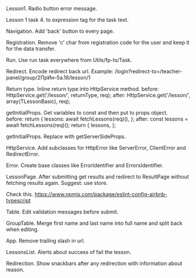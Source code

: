 Lesson1. Radio button error message.

Lesson 1 task 4. to expression tag for the task text.

Navigation. Add 'back' button to every page.

Registration. Remove 'c' char from registration code for the user and keep it for the data transfer.

Run. Use run task everywhere from Utils/fp-ts/Task.

Redirect. Encode redirect back url. Example:
/login?redirect-to=/teacher-panel/group/2ПрИн-5а.18/lesson/1

Return type. Inline return type into HttpService method.
before:
HttpService.get('/lesson/', returnType, req);
after:
HttpService.get('/lesson/', array(TLessonBasic), req);

getInitialProps. Get variables to const and then put to props object.  
before:
return {
  lessons: await fetchLessons(req)(),
};
after:
const lessons = await fetchLessons(req)();
return {
  lessons,
};

getInitialProps. Replace with getServerSideProps.

HttpService. Add subclasses for HttpError like ServerError, ClientError and
RedirectError.

Error. Create base classes like ErrorIdentifier and ErrorsIdentifier.

LessonPage. After submitting get results and redirect to ResultPage without
fetching results again. Suggest: use store.

Check this. https://www.npmjs.com/package/eslint-config-airbnb-typescript

Table. Edit validation messages before submit.

GroupTable. Merge first name and last name into full name and split back when
editing.

App. Remove trailing slash in url.

LessonsList. Alerts about success of fail the lesson.

Redirection. Show snackbars after any redirection with information about reason.
